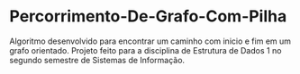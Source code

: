 # Percorrimento-De-Grafo-Com-Pilha
Algoritmo desenvolvido para encontrar um caminho com inicio e fim em um grafo orientado. Projeto feito para a disciplina de Estrutura de Dados 1 no segundo semestre de Sistemas de Informação.
